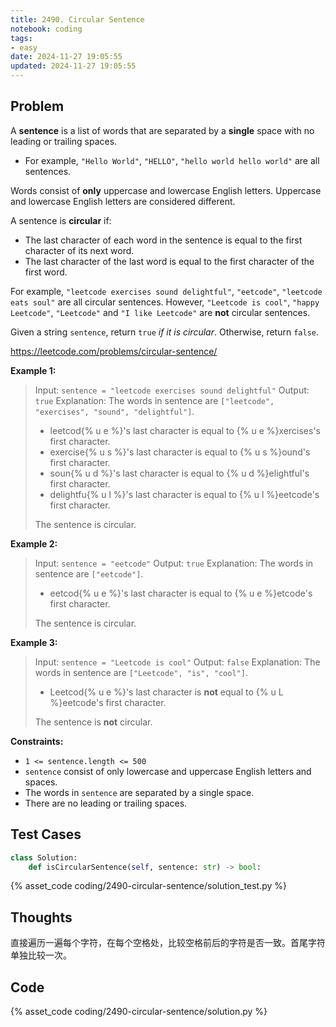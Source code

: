 ```yaml
---
title: 2490. Circular Sentence
notebook: coding
tags:
- easy
date: 2024-11-27 19:05:55
updated: 2024-11-27 19:05:55
---
```

## Problem

A **sentence** is a list of words that are separated by a **single** space with no leading or trailing spaces.

- For example, `"Hello World"`, `"HELLO"`, `"hello world hello world"` are all sentences.

Words consist of **only** uppercase and lowercase English letters. Uppercase and lowercase English letters are considered different.

A sentence is **circular** if:

- The last character of each word in the sentence is equal to the first character of its next word.
- The last character of the last word is equal to the first character of the first word.

For example, `"leetcode exercises sound delightful"`, `"eetcode"`, `"leetcode eats soul"` are all circular sentences. However, `"Leetcode is cool"`, `"happy Leetcode"`, `"Leetcode"` and `"I like Leetcode"` are **not** circular sentences.

Given a string `sentence`, return `true` _if it is circular_. Otherwise, return `false`.

<https://leetcode.com/problems/circular-sentence/>

**Example 1:**

> Input: `sentence = "leetcode exercises sound delightful"`
> Output: `true`
> Explanation: The words in sentence are `["leetcode", "exercises", "sound", "delightful"]`.
>
> - leetcod{% u e %}'s last character is equal to {% u e %}xercises's first character.
> - exercise{% u s %}'s last character is equal to {% u s %}ound's first character.
> - soun{% u d %}'s last character is equal to {% u d %}elightful's first character.
> - delightfu{% u l %}'s last character is equal to {% u l %}eetcode's first character.
>
> The sentence is circular.

**Example 2:**

> Input: `sentence = "eetcode"`
> Output: `true`
> Explanation: The words in sentence are `["eetcode"]`.
>
> - eetcod{% u e %}'s last character is equal to {% u e %}etcode's first character.
>
> The sentence is circular.

**Example 3:**

> Input: `sentence = "Leetcode is cool"`
> Output: `false`
> Explanation: The words in sentence are `["Leetcode", "is", "cool"]`.
>
> - Leetcod{% u e %}'s last character is **not** equal to {% u L %}eetcode's first character.
>
> The sentence is **not** circular.

**Constraints:**

- `1 <= sentence.length <= 500`
- `sentence` consist of only lowercase and uppercase English letters and spaces.
- The words in `sentence` are separated by a single space.
- There are no leading or trailing spaces.

## Test Cases

``` python
class Solution:
    def isCircularSentence(self, sentence: str) -> bool:
```

{% asset_code coding/2490-circular-sentence/solution_test.py %}

## Thoughts

直接遍历一遍每个字符，在每个空格处，比较空格前后的字符是否一致。首尾字符单独比较一次。

## Code

{% asset_code coding/2490-circular-sentence/solution.py %}
